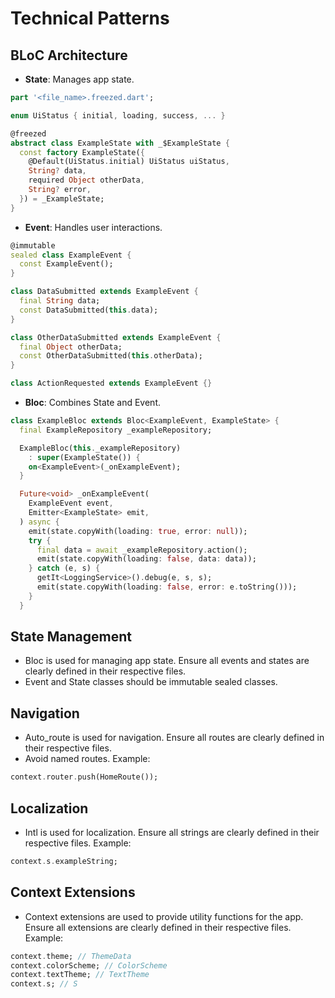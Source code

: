 # Technical Patterns

## BLoC Architecture
- **State**: Manages app state.
```dart
part '<file_name>.freezed.dart';

enum UiStatus { initial, loading, success, ... }

@freezed
abstract class ExampleState with _$ExampleState {
  const factory ExampleState({
    @Default(UiStatus.initial) UiStatus uiStatus,
    String? data,
    required Object otherData,
    String? error,
  }) = _ExampleState;
}
```

- **Event**: Handles user interactions.
```dart
@immutable
sealed class ExampleEvent {
  const ExampleEvent();
}

class DataSubmitted extends ExampleEvent {
  final String data;
  const DataSubmitted(this.data);
}

class OtherDataSubmitted extends ExampleEvent {
  final Object otherData;
  const OtherDataSubmitted(this.otherData);
}

class ActionRequested extends ExampleEvent {}
```

- **Bloc**: Combines State and Event.
```dart
class ExampleBloc extends Bloc<ExampleEvent, ExampleState> {
  final ExampleRepository _exampleRepository;

  ExampleBloc(this._exampleRepository)
    : super(ExampleState()) {
    on<ExampleEvent>(_onExampleEvent);
  }

  Future<void> _onExampleEvent(
    ExampleEvent event,
    Emitter<ExampleState> emit,
  ) async {
    emit(state.copyWith(loading: true, error: null));
    try {
      final data = await _exampleRepository.action();
      emit(state.copyWith(loading: false, data: data));
    } catch (e, s) {
      getIt<LoggingService>().debug(e, s, s);
      emit(state.copyWith(loading: false, error: e.toString()));
    }
  }
```

## State Management
- Bloc is used for managing app state. Ensure all events and states are clearly defined in their respective files.
- Event and State classes should be immutable sealed classes.


## Navigation
- Auto_route is used for navigation. Ensure all routes are clearly defined in their respective files.
- Avoid named routes.
Example:
```dart
context.router.push(HomeRoute());
```

## Localization
- Intl is used for localization. Ensure all strings are clearly defined in their respective files.
Example:
```dart
context.s.exampleString;
```

## Context Extensions
- Context extensions are used to provide utility functions for the app. Ensure all extensions are clearly defined in their respective files.
Example:
```dart
context.theme; // ThemeData
context.colorScheme; // ColorScheme
context.textTheme; // TextTheme
context.s; // S
```

